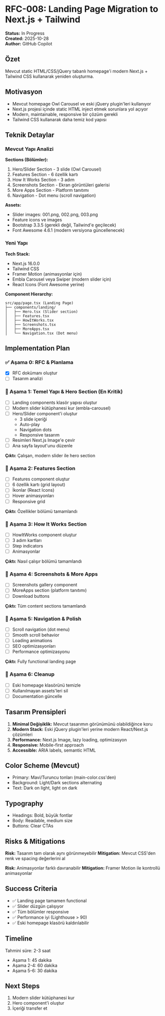 # RFC-008: Landing Page Migration to Next.js + Tailwind

**Status:** In Progress  
**Created:** 2025-10-28  
**Author:** GitHub Copilot

## Özet

Mevcut static HTML/CSS/jQuery tabanlı homepage'i modern Next.js + Tailwind CSS kullanarak yeniden oluşturma.

## Motivasyon

- Mevcut homepage Owl Carousel ve eski jQuery plugin'leri kullanıyor
- Next.js projesi içinde static HTML inject etmek sorunlara yol açıyor
- Modern, maintainable, responsive bir çözüm gerekli
- Tailwind CSS kullanarak daha temiz kod yapısı

## Teknik Detaylar

### Mevcut Yapı Analizi

**Sections (Bölümler):**

1. Hero/Slider Section - 3 slide (Owl Carousel)
2. Features Section - 6 özellik kartı
3. How It Works Section - 3 adım
4. Screenshots Section - Ekran görüntüleri galerisi
5. More Apps Section - Platform tanıtımı
6. Navigation - Dot menu (scroll navigation)

**Assets:**

- Slider images: 001.png, 002.png, 003.png
- Feature icons ve images
- Bootstrap 3.3.5 (gerekli değil, Tailwind'e geçilecek)
- Font Awesome 4.6.1 (modern versiyona güncellenecek)

### Yeni Yapı

**Tech Stack:**

- Next.js 16.0.0
- Tailwind CSS
- Framer Motion (animasyonlar için)
- Embla Carousel veya Swiper (modern slider için)
- React Icons (Font Awesome yerine)

**Component Hierarchy:**

```
src/app/page.tsx (Landing Page)
├── components/landing/
│   ├── Hero.tsx (Slider section)
│   ├── Features.tsx
│   ├── HowItWorks.tsx
│   ├── Screenshots.tsx
│   ├── MoreApps.tsx
│   └── Navigation.tsx (Dot menu)
```

## Implementation Plan

### ✅ Aşama 0: RFC & Planlama

- [x] RFC dokümanı oluştur
- [ ] Tasarım analizi

### 🎯 Aşama 1: Temel Yapı & Hero Section (En Kritik)

- [ ] Landing components klasör yapısı oluştur
- [ ] Modern slider kütüphanesi kur (embla-carousel)
- [ ] Hero/Slider component'i oluştur
  - 3 slide içeriği
  - Auto-play
  - Navigation dots
  - Responsive tasarım
- [ ] Resimleri Next.js Image'e çevir
- [ ] Ana sayfa layout'unu düzenle

**Çıktı:** Çalışan, modern slider ile hero section

### 🎯 Aşama 2: Features Section

- [ ] Features component oluştur
- [ ] 6 özellik kartı (grid layout)
- [ ] İkonlar (React Icons)
- [ ] Hover animasyonları
- [ ] Responsive grid

**Çıktı:** Özellikler bölümü tamamlandı

### 🎯 Aşama 3: How It Works Section

- [ ] HowItWorks component oluştur
- [ ] 3 adım kartları
- [ ] Step indicators
- [ ] Animasyonlar

**Çıktı:** Nasıl çalışır bölümü tamamlandı

### 🎯 Aşama 4: Screenshots & More Apps

- [ ] Screenshots gallery component
- [ ] MoreApps section (platform tanıtımı)
- [ ] Download buttons

**Çıktı:** Tüm content sections tamamlandı

### 🎯 Aşama 5: Navigation & Polish

- [ ] Scroll navigation (dot menu)
- [ ] Smooth scroll behavior
- [ ] Loading animations
- [ ] SEO optimizasyonları
- [ ] Performance optimizasyonu

**Çıktı:** Fully functional landing page

### 🎯 Aşama 6: Cleanup

- [ ] Eski homepage klasörünü temizle
- [ ] Kullanılmayan assets'leri sil
- [ ] Documentation güncelle

## Tasarım Prensipleri

1. **Minimal Değişiklik:** Mevcut tasarımın görünümünü olabildiğince koru
2. **Modern Stack:** Eski jQuery plugin'leri yerine modern React/Next.js çözümleri
3. **Performance:** Next.js Image, lazy loading, optimizasyon
4. **Responsive:** Mobile-first approach
5. **Accessible:** ARIA labels, semantic HTML

## Color Scheme (Mevcut)

- Primary: Mavi/Turuncu tonları (main-color.css'den)
- Background: Light/Dark sections alternating
- Text: Dark on light, light on dark

## Typography

- Headings: Bold, büyük fontlar
- Body: Readable, medium size
- Buttons: Clear CTAs

## Risks & Mitigations

**Risk:** Tasarım tam olarak aynı görünmeyebilir
**Mitigation:** Mevcut CSS'den renk ve spacing değerlerini al

**Risk:** Animasyonlar farklı davranabilir
**Mitigation:** Framer Motion ile kontrollü animasyonlar

## Success Criteria

- ✅ Landing page tamamen functional
- ✅ Slider düzgün çalışıyor
- ✅ Tüm bölümler responsive
- ✅ Performance iyi (Lighthouse > 90)
- ✅ Eski homepage klasörü kaldırılabilir

## Timeline

Tahmini süre: 2-3 saat

- Aşama 1: 45 dakika
- Aşama 2-4: 60 dakika
- Aşama 5-6: 30 dakika

## Next Steps

1. Modern slider kütüphanesi kur
2. Hero component'i oluştur
3. İçeriği transfer et
